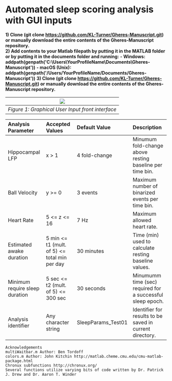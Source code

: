 # Automated sleep scoring analysis with GUI inputs

 **1) Clone (git clone https://github.com/KL-Turner/Gheres-Manuscript.git) or manually download the entire contents of the Gheres-Manuscript repository.**  
 **2) Add contents to your Matlab filepath by putting it in the MATLAB folder or by putting it in the documents folder and running:**
     **- Windows: addpath(genpath('C:\Users\YourProfileName\Documents\Gheres-Manuscript'))**
     **- macOS (Unix): addpath(genpath('/Users/YourProfileName/Documents/Gheres-Manuscript'))**
 **3) Clone (git clone https://github.com/KL-Turner/Gheres-Manuscript.git) or manually download the entire contents of the Gheres-Manuscript repository.**  

| ![](https://github.com/KL-Turner/Gheres-Manuscript/blob/master/GUI_photo.PNG) |
|:--:|
| *Figure 1: Graphical User Input front interface* |

| Analysis Parameter                 | Accepted Values                                 | Default Value           | Description                                                |
| :---                               | :---                                            | :---                    | :---                                                       |
| Hippocampal LFP                    | x > 1                                           | 4 fold-change           | Minumum fold-change above resting baseline per time bin.   |
| Ball Velocity                      | y >= 0                                          | 3 events                | Maximum number of binarized events per time bin.           |
| Heart Rate                         | 5 <= z <= 16                                    | 7 Hz                    | Maximum allowed heart rate.                                |
| Estimated awake duration           | 5 min <= t1 (mult. of 5) <= total min per day   | 30 minutes              | Time (min) used to calculate resting baseline values.      |
| Minimum require sleep duration     | 5 sec <= t2 (mult. of 5) <= 300 sec             | 30 seconds              | Minumumm time (sec) required for a successful sleep epoch. |
| Analysis identifier                | Any character string                            | SleepParams_Test01      | Identifier for results to be saved in current directory.   |


    Acknowledgements
    multiWaitbar.m Author: Ben Tordoff
    colors.m Author: John Kitchin http://matlab.cheme.cmu.edu/cmu-matlab-package.html
    Chronux subfunctions http://chronux.org/
    Several functions utilize varying bits of code written by Dr. Patrick J. Drew and Dr. Aaron T. Winder
